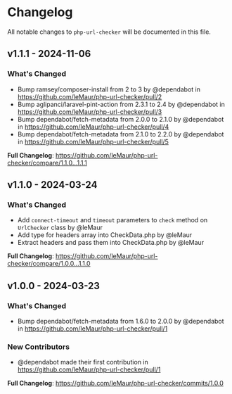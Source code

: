 # Changelog

All notable changes to `php-url-checker` will be documented in this file.

## v1.1.1 - 2024-11-06

### What's Changed

* Bump ramsey/composer-install from 2 to 3 by @dependabot in https://github.com/leMaur/php-url-checker/pull/2
* Bump aglipanci/laravel-pint-action from 2.3.1 to 2.4 by @dependabot in https://github.com/leMaur/php-url-checker/pull/3
* Bump dependabot/fetch-metadata from 2.0.0 to 2.1.0 by @dependabot in https://github.com/leMaur/php-url-checker/pull/4
* Bump dependabot/fetch-metadata from 2.1.0 to 2.2.0 by @dependabot in https://github.com/leMaur/php-url-checker/pull/5

**Full Changelog**: https://github.com/leMaur/php-url-checker/compare/1.1.0...1.1.1

## v1.1.0 - 2024-03-24

### What's Changed

* Add `connect-timeout` and `timeout` parameters to `check` method on `UrlChecker` class by @leMaur
* Add type for headers array into CheckData.php by @leMaur
* Extract headers and pass them into CheckData.php by @leMaur

**Full Changelog**: https://github.com/leMaur/php-url-checker/compare/1.0.0...1.1.0

## v1.0.0 - 2024-03-23

### What's Changed

* Bump dependabot/fetch-metadata from 1.6.0 to 2.0.0 by @dependabot in https://github.com/leMaur/php-url-checker/pull/1

### New Contributors

* @dependabot made their first contribution in https://github.com/leMaur/php-url-checker/pull/1

**Full Changelog**: https://github.com/leMaur/php-url-checker/commits/1.0.0
